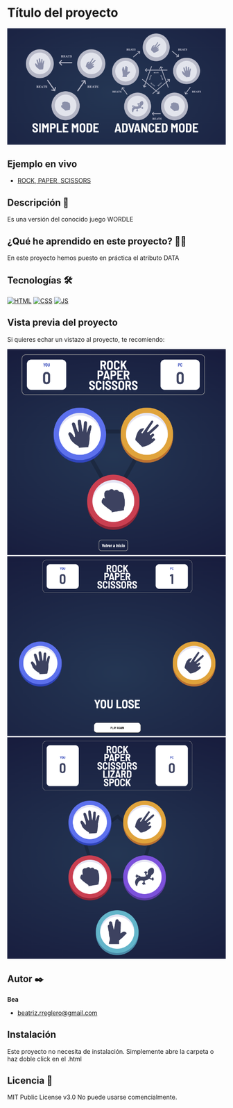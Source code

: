 # Título del proyecto

![Imagen del proyecto](https://raw.githubusercontent.com/BeatrizRodriguezReglero/rock-paper-scissors-vite-js/main/src/assets/images/principal.png)

## Ejemplo en vivo

- [ROCK, PAPER, SCISSORS](https://beatrizrodriguezreglero.github.io/rock-paper-scissors-vite-js/)


## Descripción 📑

Es una versión del conocido juego WORDLE

## ¿Qué he aprendido en este proyecto? 🙇🏻

En este proyecto hemos puesto en práctica el atributo DATA

## Tecnologías 🛠

<!-- Iconos sacados de: https://github.com/hendrasob/badges/blob/master/README.md y https://github.com/alexandresanlim/Badges4-README.md-Profile -->

[![HTML](https://img.shields.io/badge/HTML5-E34F26?style=for-the-badge&logo=html5&logoColor=white)](https://es.wikipedia.org/wiki/HTML5)
[![CSS](https://img.shields.io/badge/CSS3-1572B6?style=for-the-badge&logo=css3&logoColor=white)](https://es.wikipedia.org/wiki/CSS)
[![JS](https://img.shields.io/badge/JavaScript-F7DF1E?style=for-the-badge&logo=javascript&logoColor=black)](https://es.wikipedia.org/wiki/JavaScript)

## Vista previa del proyecto

Si quieres echar un vistazo al proyecto, te recomiendo:

![Captura del proyecto](https://raw.githubusercontent.com/BeatrizRodriguezReglero/rock-paper-scissors-vite-js/main/src/assets/images/simple-mode.png)
![Captura del proyecto](https://raw.githubusercontent.com/BeatrizRodriguezReglero/rock-paper-scissors-vite-js/main/src/assets/images/screen-game.png)
![Captura del proyecto](https://raw.githubusercontent.com/BeatrizRodriguezReglero/rock-paper-scissors-vite-js/main/src/assets/images/advanced-mode.png)


## Autor ✒️

**Bea**

- [beatriz.rreglero@gmail.com](beatriz.rreglero@gmail.com)



## Instalación

Este proyecto no necesita de instalación. Simplemente abre la carpeta o haz doble click en el .html

## Licencia 📄

MIT Public License v3.0
No puede usarse comencialmente.
